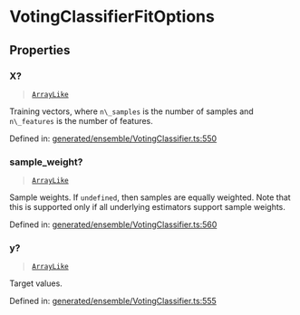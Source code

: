 # VotingClassifierFitOptions

## Properties

### X?

> [`ArrayLike`](../types/ArrayLike.md)

Training vectors, where `n\_samples` is the number of samples and `n\_features` is the number of features.

Defined in:  [generated/ensemble/VotingClassifier.ts:550](https://github.com/transitive-bullshit/scikit-learn-ts/blob/122b3c0/packages/sklearn/src/generated/ensemble/VotingClassifier.ts#L550)

### sample\_weight?

> [`ArrayLike`](../types/ArrayLike.md)

Sample weights. If `undefined`, then samples are equally weighted. Note that this is supported only if all underlying estimators support sample weights.

Defined in:  [generated/ensemble/VotingClassifier.ts:560](https://github.com/transitive-bullshit/scikit-learn-ts/blob/122b3c0/packages/sklearn/src/generated/ensemble/VotingClassifier.ts#L560)

### y?

> [`ArrayLike`](../types/ArrayLike.md)

Target values.

Defined in:  [generated/ensemble/VotingClassifier.ts:555](https://github.com/transitive-bullshit/scikit-learn-ts/blob/122b3c0/packages/sklearn/src/generated/ensemble/VotingClassifier.ts#L555)
